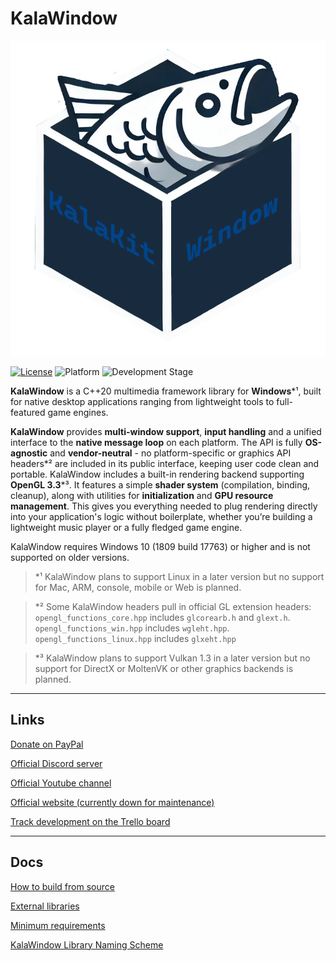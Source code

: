 # KalaWindow

![Logo](logo.png)

[![License](https://img.shields.io/badge/license-Zlib-blue)](LICENSE.md)
![Platform](https://img.shields.io/badge/platform-Windows%20%7C%20Linux-brightgreen)
![Development Stage](https://img.shields.io/badge/development-Alpha-yellow)

**KalaWindow** is a C++20 multimedia framework library for **Windows**\*¹, built for native desktop applications ranging from lightweight tools to full-featured game engines. 

**KalaWindow** provides **multi-window support**, **input handling** and a unified interface to the **native message loop** on each platform. The API is fully **OS-agnostic** and **vendor-neutral** - no platform-specific or graphics API headers\*² are included in its public interface, keeping user code clean and portable. KalaWindow includes a built-in rendering backend supporting **OpenGL 3.3**\*³. It features a simple **shader system** (compilation, binding, cleanup), along with utilities for **initialization** and **GPU resource management**. This gives you everything needed to plug rendering directly into your application's logic without boilerplate, whether you’re building a lightweight music player or a fully fledged game engine.

KalaWindow requires Windows 10 (1809 build 17763) or higher and is not supported on older versions.

> \*¹ KalaWindow plans to support Linux in a later version but no support for Mac, ARM, console, mobile or Web is planned.

> \*² Some KalaWindow headers pull in official GL extension headers: `opengl_functions_core.hpp` includes `glcorearb.h` and `glext.h`. `opengl_functions_win.hpp` includes `wgleht.hpp`. `opengl_functions_linux.hpp` includes `glxeht.hpp`

> \*³ KalaWindow plans to support Vulkan 1.3 in a later version but no support for DirectX or MoltenVK or other graphics backends is planned.

---

## Links

[Donate on PayPal](https://www.paypal.com/donate/?hosted_button_id=QWG8SAYX5TTP6)

[Official Discord server](https://discord.gg/jkvasmTND5)

[Official Youtube channel](https://youtube.com/greenlaser)

[Official website (currently down for maintenance)](https://thekalakit.com)

[Track development on the Trello board](https://trello.com/b/rXmMDRaf/kalawindow)

---

## Docs

[How to build from source](docs/build_from_source.md)

[External libraries](docs/external_libraries.md)

[Minimum requirements](docs/minimum_requirements.md)

[KalaWindow Library Naming Scheme](docs/naming_scheme.md)